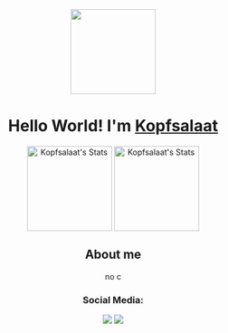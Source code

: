 <div align="center">
    <img src=".github/images/aru.png" width="150px"/>
    <h1>
        Hello World! I'm <a href="https://github.com/Kopfsalaat">Kopfsalaat</a>
    </h1>
</div>
<div align="center">
    <img alt="Kopfsalaat's Stats" src="https://github-readme-stats.vercel.app/api?username=Kopfsalaat&count_private=true&theme=dark&hide_border=true&show_icons=true&locale=en" align="center" height="150px"/>
    <img alt="Kopfsalaat's Stats" src="https://github-readme-stats.vercel.app/api/top-langs/?username=Kopfsalaat&hide=html&theme=dark&hide_border=true&layout=compact" align="center" height="150px"/>
</div>
<div align="center">
    <h2>
        About me
    </h2>
    <p>
        no c
    </p>
</div>

<div align="center">
    <h3 align="center">Social Media:</h3>
    <a href="https://www.instagram.com/chunchunmaaru._/?hl=es-la" target="_blank"><img src="https://img.icons8.com/color/64/000000/instagram-new--v1.png"/></a>
    <a href="https://twitter.com/Kopfsalat7" target="_blank"><img src="https://img.icons8.com/color/64/000000/twitter--v1.png"/></a>
</div>
